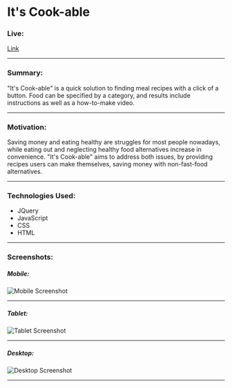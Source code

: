 # It's Cook-able

### Live:
[Link](https://its-cookable.netlify.com)
___

### Summary:
"It's Cook-able" is a quick solution to finding meal recipes with a click of a button. Food can be specified by a category, and results include instructions as well as a how-to-make video.
___

### Motivation:
Saving money and eating healthy are struggles for most people nowadays, while eating out and neglecting healthy food alternatives increase in convenience. "It's Cook-able" aims to address both issues, by providing recipes users can make themselves, saving money with non-fast-food alternatives.
___

### Technologies Used:
* JQuery
* JavaScript
* CSS
* HTML
___

### Screenshots:
##### Mobile:
![Mobile Screenshot](https://raw.githubusercontent.com/cpark99/what-to-eat-v2/master/img/cook-mobile-screenshot.png)
___

##### Tablet:
![Tablet Screenshot](https://raw.githubusercontent.com/cpark99/what-to-eat-v2/master/img/cook-tablet-screenshot.png)
___

##### Desktop:
![Desktop Screenshot](https://raw.githubusercontent.com/cpark99/what-to-eat-v2/master/img/cook-desktop-screenshot.png)
___
